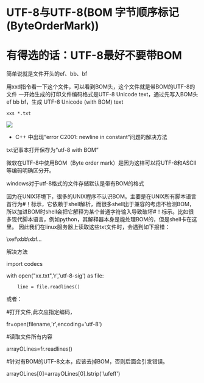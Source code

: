 # UTF-8与UTF-8(BOM 字节顺序标记(ByteOrderMark))
# 有得选的话：UTF-8最好不要带BOM

简单说就是文件开头的ef、bb、bf

用xxd指令看一下这个文件，可以看到BOM头，这个文件就是带BOM的UTF-8的文件
一开始生成的打印文件编码格式是UTF-8 Unicode text，通过先写入BOM头ef bb bf，生成 UTF-8 Unicode (with BOM) text
```
xxs *.txt
```
![](_v_images/1627789068_11576.png)
- C++ 中出现“error C2001: newline in constant“问题的解决方法

txt记事本打开保存为“utf-8 with BOM”


微软在UTF-8中使用BOM（Byte order mark）是因为这样可以将UTF-8和ASCII等编码明确区分开。 

windows对于utf-8格式的文件存储默认是带有BOM的格式

因为在UNIX环境下，很多的UNIX程序不认识BOM。主要是在UNIX所有脚本语言首行为#！标示，它依赖于shell解析，而很多shell出于兼容的考虑不检测BOM，所以加进BOM时shell会把它解释为某个普通字符输入导致破坏#！标示。比如很多现代脚本语言，例如python，其解释器本身是能处理BOM的，但是shell卡在这里。
因此我们在linux服务器上读取这些txt文件时，会遇到如下报错： 

\xef\xbb\xbf…

解决方法

import codecs

with open("xx.txt",'r','utf-8-sig') as file:

        line = file.readlines()

或者：

#打开文件,此次应指定编码，

fr=open(filename,'r',encoding='utf-8')

#读取文件所有内容

arrayOLines=fr.readlines()

#针对有BOM的UTF-8文本，应该去掉BOM，否则后面会引发错误。

arrayOLines[0]=arrayOLines[0].lstrip('\ufeff')









































